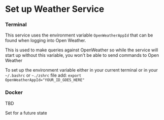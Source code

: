 # Set up Weather Service

### Terminal
This service uses the environment variable `OpenWeatherAppId` that can be found when logging into Open Weather.

This is used to make queries against OpenWeather so while the service will start up without this variable, you won't be able to send commands to Open Weather

To set up the environment variable either in your current terminal or in your `~/.bashrc` or `~./zshrc` file add:
```export OpenWeatherAppId="YOUR_ID_GOES_HERE"```

### Docker
TBD

Set for a future state

